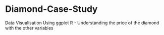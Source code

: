 # Diamond-Case-Study
Data Visualisation Using ggplot R - Understanding the price of the diamond with the other variables 
